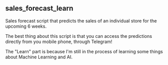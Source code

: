 ## sales_forecast_learn

Sales forecast script that predicts the sales of an individual store for the upcoming 6 weeks. 

The best thing about this script is that you can access the predictions directly from you mobile phone, through Telegram!

The "Learn" part is because I'm still in the process of learning some things about Machine Learning and AI.
